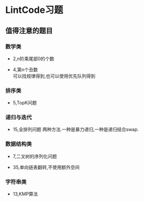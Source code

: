 LintCode习题
===

## 值得注意的题目

### 数学类

* 2,n阶乘尾部0的个数

* 4,第n个丑数  
	可以找规律得到,也可以使用优先队列得到


### 排序类

* 5,TopK问题

### 递归与迭代

* 15,全排列问题
	两种方法.一种是暴力递归,一种是递归结合swap.

### 数据结构类

* 7,二叉树的序列化问题

* 35,单向链表翻转,不使用额外空间

### 字符串类

* 13,KMP算法